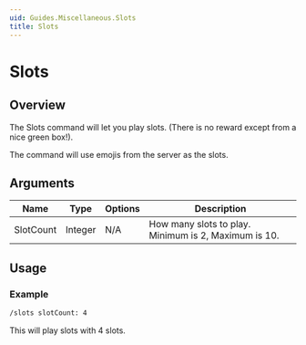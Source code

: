 ```yaml
---
uid: Guides.Miscellaneous.Slots
title: Slots
---
```


# Slots
## Overview
The Slots command will let you play slots. (There is no reward except from a nice green box!).

The command will use emojis from the server as the slots.

## Arguments
| Name        | Type        | Options           | Description                                                    |
| ----------- | ----------- | ----------------- | -------------------------------------------------------------- |
| SlotCount   | Integer     | N/A               | How many slots to play. Minimum is 2, Maximum is 10.           |

## Usage

### Example
```bash
/slots slotCount: 4
```
This will play slots with 4 slots.
